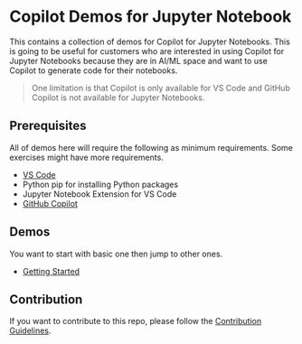 # Copilot Demos for Jupyter Notebook

This contains a collection of demos for Copilot for Jupyter Notebooks. This is going to be useful for customers who are interested in using Copilot for Jupyter Notebooks because they are in AI/ML space and want to use Copilot to generate code for their notebooks. 

> One limitation is that Copilot is only available for VS Code and GitHub Copilot is not available for Jupyter Notebooks.

## Prerequisites

All of demos here will require the following as minimum requirements. Some exercises might have more requirements.

- [VS Code](https://code.visualstudio.com/download)
- Python pip for installing Python packages
- Jupyter Notebook Extension for VS Code
- [GitHub Copilot](https://copilot.github.com/)

## Demos

You want to start with basic one then jump to other ones.

- [Getting Started](GettingStarted/README.md)


## Contribution

If you want to contribute to this repo, please follow the [Contribution Guidelines](CONTRIBUTING.md).



